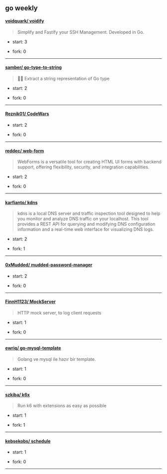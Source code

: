 ## go weekly

#### [voidquark/ voidify](https://github.com/voidquark/voidify)
>  Simplify and Fastify your SSH Management. Developed in Go.
+ start: 3
+ fork: 0
---
#### [samber/ go-type-to-string](https://github.com/samber/go-type-to-string)
>  🕵️‍♂️ Extract a string representation of Go type
+ start: 2
+ fork: 0
---
#### [Reznik01/ CodeWars](https://github.com/Reznik01/CodeWars)
>  
+ start: 2
+ fork: 0
---
#### [reddec/ web-form](https://github.com/reddec/web-form)
>  WebForms is a versatile tool for creating HTML UI forms with backend support, offering flexibility, security, and integration capabilities.
+ start: 2
+ fork: 0
---
#### [karfianto/ kdns](https://github.com/karfianto/kdns)
>  kdns is a local DNS server and traffic inspection tool designed to help you monitor and analyze DNS traffic on your localhost. This tool provides a REST API for querying and modifying DNS configuration information and a real-time web interface for visualizing DNS logs.
+ start: 2
+ fork: 1
---
#### [0xMudded/ mudded-password-manager](https://github.com/0xMudded/mudded-password-manager)
>  
+ start: 2
+ fork: 0
---
#### [FinnH1123/ MockServer](https://github.com/FinnH1123/MockServer)
>  HTTP mock server, to log client requests
+ start: 1
+ fork: 0
---
#### [ewriq/ go-mysql-template](https://github.com/ewriq/go-mysql-template)
>  Golang ve mysql ile hazır bir template.
+ start: 1
+ fork: 0
---
#### [szkiba/ k6x](https://github.com/szkiba/k6x)
>  Run k6 with extensions as easy as possible
+ start: 1
+ fork: 1
---
#### [kebsekobs/ schedule](https://github.com/kebsekobs/schedule)
>  
+ start: 1
+ fork: 0
---